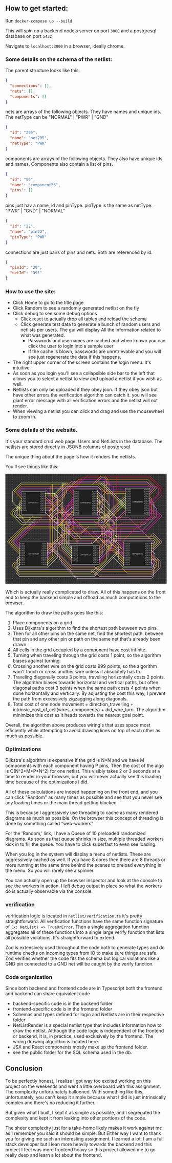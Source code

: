 ## How to get started:

Run `docker-compose up --build`

This will spin up a backend nodejs server on port `3000`
and a postgresql database on port `5432`

Navigate to `localhost:3000` in a browser, ideally chrome.

### Some details on the schema of the netlist:

The parent structure looks like this:

```json
{
  "connections": [],
  "nets": [],
  "components": []
}
```

nets are arrays of the following objects.
They have names and unique ids.
The netType can be "NORMAL" | "PWR" | "GND"

```json
{
  "id": "295",
  "name": "net295",
  "netType": "PWR"
}
```

components are arrays of the following objects.
They also have unique ids and names. Components also
contain a list of pins.

```json
{
  "id": "56",
  "name": "component56",
  "pins": []
}
```

pins just hav a name, id and pinType.
pinType is the same as netType: "PWR" | "GND" | "NORMAL"

```json
{
  "id": "22",
  "name": "pin22",
  "pinType": "PWR"
}
```

connections are just pairs of pins and nets. Both are referenced
by id:

```json
{
  "pinId": "20",
  "netId": "391"
}
```

### How to use the site:

- Click Home to go to the title page
- Click Random to see a randomly generated netlist on the fly
- Click debug to see some debug options
    - Click reset to actually drop all tables and reload the schema
    - Click generate test data to generate a bunch of random users and netlists per users. The gui will display
      All the information related to what was generated.
        - Passwords and usernames are cached and when known you can click the user to login into a sample user
        - If the cache is blown, passwords are unretrievable and you will see <UNKNOWN> just regenerate the data if this
          happens.
- The right upper corner of the screen contains the login menu. It's intuitive
- As soon as you login you'll see a collapsible side bar to the left that allows you
  to select a netlist to view and upload a netlist if you wish as well.
- Netlists can only be uploaded if they obey json. If they obey json but have other errors
  the verification algorithm can catch it. you will see giant error message with all verification errors and the netlist
  will
  not render.
- When viewing a netlist you can click and drag and use the mousewheel to zoom in.

### Some details of the website.

It's your standard crud web page. Users and NetLists in the database.
The netlists are stored directly in JSONB columns of postgresql

The unique thing about the page is how it renders the netlists.

You'll see things like this:

![img.png](img.png)

Which is actually really complicated to draw. All of this happens
on the front end to keep the backend simple and offload as much
computations to the browser.

The algorithm to draw the paths goes like this:

1. Place components on a grid.
2. Uses Dijkstra's algorithm to find the shortest path between
   two pins.
3. Then for all other pins on the same net, find the shortest path.
   between that pin and any other pin or path on the same net that's already been drawn
4. All cells in the grid occupied by a component have cost infinite.
5. Turning when traveling through the grid costs 1 point, so the algorithm
   biases against turning.
6. Crossing another wire on the grid costs 999 points, so the algorithm won't
   touch or cross another wire unless it absolutely has to.
7. Traveling diagonally costs 3 points, traveling horizontally costs 2 points. The algorithm biases towards
   horizontal and vertical paths, but often diagonal paths cost 3 points when the same path costs 4 points when done
   horizontally and vertically. By adjusting the cost this way, I prevent the path from excessively zigzagging along
   diagonals.
8. Total cost of one node movement = direction_travelling + intrinsic_cost_of_cell(wires, components) + did_wire_turn.
   The algorithm
   minimizes this cost as it heads towards the nearest goal point.

Overall, the algorithm above produces wiring's that uses space most efficiently while attempting
to avoid drawing lines on top of each other as much as possible.

### Optimizations

Dijkstra's algorithm is expensive If the grid is N\*N and we have M components with each component having P pins,
Then the cost of the algo is O(N^2\*M\*P\*N^2) for one netlist. This visibly takes 2 or 3 seconds at a time to render
in your browser, but you will never actually see this loading time because of the optimizations I did.

All of these calculations are indeed happening on the front end, and you can click "Random"
as many times as possible and see that you never see any loading times or the main thread getting blocked

This is because I aggressively use threading to cache as many rendered diagrams as much as possible. On the browser
this concept of threading is done by something called "web-workers"

For the 'Random,' link, I have a Queue of 10 preloaded randomized diagrams. As soon as that queue shrinks in size,
multiple threaded
workers kick in to fill the queue. You have to click superfast to even see loading.

When you log in the system will display a menu of netlists. These are aggressively cached as well. If you have 8 cores
then there are 8 threads or more running at the same time behind the scenes to preload everything in the menu. So
you will rarely see a spinner.

You can actually open up the browser inspector and look at the console to see the workers in action.
I left debug output in place so what the workers do is actually observable via the console.

### verification

verification logic is located in `netlist/verification.ts`
it's pretty straightforward. All verification functions have the same function
signature of `(x: NetList) => TrueOrError`. Then a single aggregation function
aggregates all of these functions into a single large verify function that lists all
possible violations. It's straightforward to extend.

Zod is extensively used throughout the code both to generate types and do runtime checks on incoming types
from IO to make sure things are safe. Zod verifies whether the code fits the schema but logical violations
like a GND pin connected to a GND net will be caught by the verify function.

### Code organization

Since both backend and frontend code are in Typescript both the frontend and backend can share equivalent code

- backend-specific code is in the backend folder
- frontend-specific code is in the frontend folder
- Schemas and types defined for login and Netlists are in their respective folder
- NetListRender is a special netlist type that includes information how to draw the netlist.
  Although the code logic is independent of the frontend or backend, it is, in practice, used exclusively by the
  frontend. The wiring drawing algorithm is located here.
- JSX and React components mostly make up the frontend folder.
- see the public folder for the SQL schema used in the db.

## Conclusion

To be perfectly honest, I realize I got way too excited working on this project on the weekends and went a little
overboard with this assignment.
The complexity unfortunately ballooned. With something like this, unfortunately, you can't keep it simple because what
I did is just intrinsically complex and there's no reducing it further.

But given what I built, I kept it as simple as possible, and I segregated the complexity and kept it from leaking into
other portions of the code.

The sheer complexity just for a take-home likely makes it work against me as I remember you said it should be simple.
But Either way I want to thank you for giving me such an interesting assignment. I learned a lot. I am a full stack
developer
but I lean more heavily towards the backend and this project I feel was more frontend heavy so this project allowed me
to go really deep and learn a lot about the frontend.



